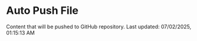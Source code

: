 # Auto Push File

Content that will be pushed to GitHub repository.
Last updated: 07/02/2025, 01:15:13 AM